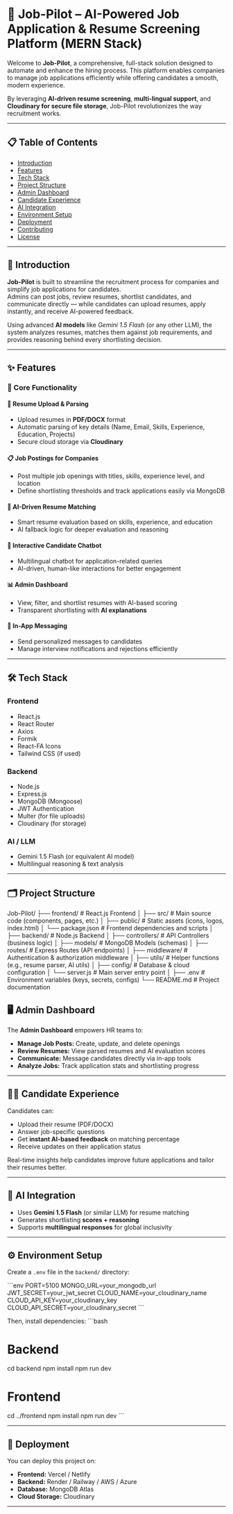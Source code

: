 # 🚀 Job-Pilot – AI-Powered Job Application & Resume Screening Platform (MERN Stack)

Welcome to **Job-Pilot**, a comprehensive, full-stack solution designed to automate and enhance the hiring process. This platform enables companies to manage job applications efficiently while offering candidates a smooth, modern experience.  

By leveraging **AI-driven resume screening**, **multi-lingual support**, and **Cloudinary for secure file storage**, Job-Pilot revolutionizes the way recruitment works.

---

## 📋 Table of Contents
- [Introduction](#-introduction)  
- [Features](#-features)  
- [Tech Stack](#-tech-stack)  
- [Project Structure](#-project-structure)  
- [Admin Dashboard](#️-admin-dashboard)  
- [Candidate Experience](#-candidate-experience)  
- [AI Integration](#-ai-integration)  
- [Environment Setup](#-environment-setup)  
- [Deployment](#-deployment)  
- [Contributing](#-contributing)  
- [License](#-license)

---

## 🌟 Introduction
**Job-Pilot** is built to streamline the recruitment process for companies and simplify job applications for candidates.  
Admins can post jobs, review resumes, shortlist candidates, and communicate directly — while candidates can upload resumes, apply instantly, and receive AI-powered feedback.  

Using advanced **AI models** like *Gemini 1.5 Flash* (or any other LLM), the system analyzes resumes, matches them against job requirements, and provides reasoning behind every shortlisting decision.

---

## ✨ Features

### 🧩 Core Functionality
#### 📄 Resume Upload & Parsing
- Upload resumes in **PDF/DOCX** format  
- Automatic parsing of key details (Name, Email, Skills, Experience, Education, Projects)  
- Secure cloud storage via **Cloudinary**

#### 📋 Job Postings for Companies
- Post multiple job openings with titles, skills, experience level, and location  
- Define shortlisting thresholds and track applications easily via MongoDB  

#### 🤖 AI-Driven Resume Matching
- Smart resume evaluation based on skills, experience, and education  
- AI fallback logic for deeper evaluation and reasoning  

#### 💬 Interactive Candidate Chatbot
- Multilingual chatbot for application-related queries  
- AI-driven, human-like interactions for better engagement  

#### 📊 Admin Dashboard
- View, filter, and shortlist resumes with AI-based scoring  
- Transparent shortlisting with **AI explanations**

#### 📨 In-App Messaging
- Send personalized messages to candidates  
- Manage interview notifications and rejections efficiently  

---

## 🛠️ Tech Stack

### **Frontend**
- React.js  
- React Router  
- Axios  
- Formik  
- React-FA Icons  
- Tailwind CSS (if used)  

### **Backend**
- Node.js  
- Express.js  
- MongoDB (Mongoose)  
- JWT Authentication  
- Multer (for file uploads)  
- Cloudinary (for storage)

### **AI / LLM**
- Gemini 1.5 Flash (or equivalent AI model)  
- Multilingual reasoning & text analysis

---

## 🗂️ Project Structure
Job-Pilot/
├── frontend/                     # React.js Frontend
│   ├── src/                      # Main source code (components, pages, etc.)
│   ├── public/                   # Static assets (icons, logos, index.html)
│   └── package.json              # Frontend dependencies and scripts
│
├── backend/                      # Node.js Backend
│   ├── controllers/              # API Controllers (business logic)
│   ├── models/                   # MongoDB Models (schemas)
│   ├── routes/                   # Express Routes (API endpoints)
│   ├── middleware/               # Authentication & authorization middleware
│   ├── utils/                    # Helper functions (e.g., resume parser, AI utils)
│   ├── config/                   # Database & cloud configuration
│   └── server.js                 # Main server entry point
│
├── .env                          # Environment variables (keys, secrets, configs)
└── README.md                     # Project documentation




## 🖥️ Admin Dashboard
The **Admin Dashboard** empowers HR teams to:
- **Manage Job Posts:** Create, update, and delete openings  
- **Review Resumes:** View parsed resumes and AI evaluation scores  
- **Communicate:** Message candidates directly via in-app tools  
- **Analyze Jobs:** Track application stats and shortlisting progress  

---

## 👩‍💻 Candidate Experience
Candidates can:
- Upload their resume (PDF/DOCX)  
- Answer job-specific questions  
- Get **instant AI-based feedback** on matching percentage  
- Receive updates on their application status  

Real-time insights help candidates improve future applications and tailor their resumes better.

---

## 🧠 AI Integration
- Uses **Gemini 1.5 Flash** (or similar LLM) for resume matching  
- Generates shortlisting **scores + reasoning**  
- Supports **multilingual responses** for global inclusivity  

---

## ⚙️ Environment Setup
Create a `.env` file in the `backend/` directory:

\`\`\`env
PORT=5100
MONGO_URL=your_mongodb_url
JWT_SECRET=your_jwt_secret
CLOUD_NAME=your_cloudinary_name
CLOUD_API_KEY=your_cloudinary_key
CLOUD_API_SECRET=your_cloudinary_secret
\`\`\`

Then, install dependencies:
\`\`\`bash
# Backend
cd backend
npm install
npm run dev

# Frontend
cd ../frontend
npm install
npm run dev
\`\`\`

---

## 🚀 Deployment
You can deploy this project on:
- **Frontend:** Vercel / Netlify  
- **Backend:** Render / Railway / AWS / Azure  
- **Database:** MongoDB Atlas  
- **Cloud Storage:** Cloudinary  

---
